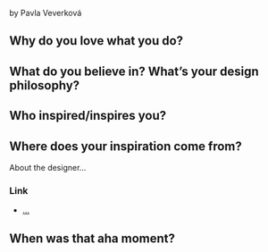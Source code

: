 by Pavla Veverková


## Why do you love what you do?

## What do you believe in? What’s your design philosophy?

## Who inspired/inspires you?

## Where does your inspiration come from? 

About the designer…

### Link

<!-- Links to preparatory content: mind map, sketches, notes, etc. -->

- […](…)

## When was that aha moment?
